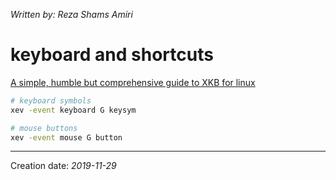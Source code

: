 _Written by: Reza Shams Amiri_
# keyboard and shortcuts

[A simple, humble but comprehensive guide to XKB for linux][ASHBCGTXFL]


``` sh
# keyboard symbols
xev -event keyboard G keysym

# mouse buttons
xev -event mouse G button
```

* * *
Creation date: _2019-11-29_

[ASHBCGTXFL]: https://medium.com/@damko/a-simple-humble-but-comprehensive-guide-to-xkb-for-linux-6f1ad5e13450
